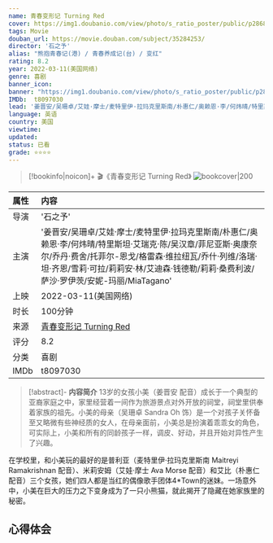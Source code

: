 ```yaml
---
name: 青春变形记 Turning Red
cover: https://img1.doubanio.com/view/photo/s_ratio_poster/public/p2868096837.jpg
tags: Movie
douban_url: https://movie.douban.com/subject/35284253/
director: '石之予'
alias: "熊抱青春记(港) / 青春养成记(台) / 变红"
rating: 8.2
year: 2022-03-11(美国网络)
genre: 喜剧
banner_icon: 
banner: "https://img1.doubanio.com/view/photo/s_ratio_poster/public/p2868096837.jpg"
IMDb:  t8097030
lead: '姜晋安/吴珊卓/艾娃·摩士/麦特里伊·拉玛克里斯南/朴惠仁/奥赖恩·李/何炜晴/特里斯坦·艾瑞克·陈/吴汉章/菲尼亚斯·奥康奈尔/乔丹·费舍/托菲尔-恩戈/格雷森·维拉纽瓦/乔什·列维/洛瑞·坦·齐恩/雪莉·可拉/莉莉安·林/艾迪森·钱德勒/莉莉·桑费利波/萨沙·罗伊茨/安妮-玛丽/MiaTagano' 
language: 英语 
country: 美国 
viewtime:
updated: 
status: 已看
grade: ⭐️⭐️⭐️⭐️
---
```

> [!bookinfo|noicon]+ 🎬《青春变形记 Turning Red》
> ![bookcover|200](https://img1.doubanio.com/view/photo/s_ratio_poster/public/p2868096837.jpg)
>
| 属性 | 内容                                       |
|:---- |:------------------------------------------ |
| 导演 | '石之予'                         |
| 主演 | '姜晋安/吴珊卓/艾娃·摩士/麦特里伊·拉玛克里斯南/朴惠仁/奥赖恩·李/何炜晴/特里斯坦·艾瑞克·陈/吴汉章/菲尼亚斯·奥康奈尔/乔丹·费舍/托菲尔-恩戈/格雷森·维拉纽瓦/乔什·列维/洛瑞·坦·齐恩/雪莉·可拉/莉莉安·林/艾迪森·钱德勒/莉莉·桑费利波/萨沙·罗伊茨/安妮-玛丽/MiaTagano'                             |
| 上映 | 2022-03-11(美国网络)                             |
| 时长 | 100分钟                   |
| 来源 | [青春变形记 Turning Red](https://movie.douban.com/subject/35284253/) |
| 评分 | 8.2                           |
| 分类 | 喜剧                            |
| IMDb | t8097030                             | 

> [!abstract]- **内容简介**
>  13岁的女孩小美（姜晋安 配音）成长于一个典型的亚裔家庭之中，家里经营着一间作为旅游景点对外开放的祠堂，祠堂里供奉着家族的祖先。小美的母亲（吴珊卓 Sandra Oh 饰）是一个对孩子关怀备至又略微有些神经质的女人，在母亲面前，小美总是扮演着乖乖女的角色，可实际上，小美和所有的同龄孩子一样，调皮、好动，并且开始对异性产生了兴趣。

















在学校里，和小美玩的最好的是普利亚（麦特里伊·拉玛克里斯南 Maitreyi Ramakrishnan 配音）、米莉安姆（艾娃·摩士 Ava Morse 配音）和艾比（朴惠仁 配音）三个女孩，她们四人都是当红的偶像歌手团体4*Town的迷妹。一场意外中，小美在巨大的压力之下变身成为了一只小熊猫，就此揭开了隐藏在她家族里的秘密。
>  
## 心得体会
